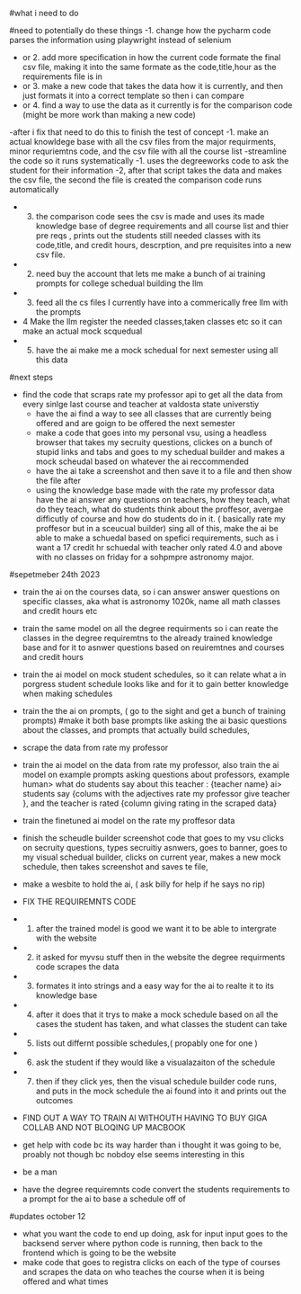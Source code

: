 #what i need to do 


#need to potentially do these things
  -1. change how the pycharm code parses the information using playwright instead of selenium
  - or 2. add more specification in how the current code formate the final csv file, making it into the same formate as the code,title,hour as the requirements file is in
  - or 3. make a new code that takes the data how it is currently, and then just formats it into a correct template so then i can compare
  - or 4. find a way to use the data as it currently is for the comparison code (might be more work than making a new code)


-after i fix that need to do this to finish the test of concept
  -1. make an actual knowldege base with all the csv files from the major requirments, minor requriemtns code, and the csv file with all the course list
  -streamline the code so it runs systematically
    -1. uses the degreeworks code to ask the student for their information
    -2, after that script takes the data and makes the csv file, the second the file is created the comparison code runs automatically
  - 3. the comparison code sees the csv is made and uses its made knowledge base of degree requirements and all course list and thier pre reqs , prints out the students still needed classes with its code,title, and credit hours, descrption, and pre requisites into a new csv file.
  - 2. need buy the account that lets me make a bunch of ai training prompts for college schedual building the llm
  - 3. feed all the cs files I currently have into a commerically free llm with the prompts
  - 4 Make the llm register the needed classes,taken classes etc so it can make an actual mock scquedual
  - 5. have the ai make me a mock schedual for next semester using all this data

#next steps

- find the code that scraps rate my professor api to get all the data from every sinlge last course and teacher at valdosta state universtiy
  -  have the ai find a way to see all classes that are currently being offered and are goign to be offered the next semester
  -  make a code that goes into my personal vsu, using a headless browser that takes my secruity questions, clickes on a bunch of stupid links and tabs and goes to my schedual builder  and makes a mock scheudal based on whatever the ai reccommended
  -  have the ai take a screenshot and then save it to a file and then show the file after
  -  using the knowledge base made with the rate my professor data have the ai answer any questions on teachers, how they teach, what do they teach, what do  students think about the proffesor, avergae difficutly of course and how do students do in it. ( basically rate my proffesor but in a sceucual builder)
     sing all of this, make the ai be able to make a schuedal based on spefici requirements, such as i want a 17 credit hr schuedal with teacher only rated 4.0 and above with no classes on friday for a sohpmpre astronomy major.


#sepetmeber 24th 2023

- train the ai on the courses data, so i can answer answer questions on specific classes, aka what is astronomy 1020k, name all math classes and credit hours etc
- train the same model on all the degree requirments so i can reate the classes in the degree requiremtns to the already trained knowledge base and for it to asnwer questions based on reuiremtnes and courses and credit hours
- train the ai model on mock student schedules, so it can relate what a in porgress student schedule looks like and for it to gain better knowledge when making schedules
- train the the ai on prompts, ( go to the sight and get a bunch of training prompts)
  #make it both base prompts like asking the ai basic questions about the classes, and prompts that actually build schedules,

- scrape the data from rate my professor
- train the ai model on the data from rate my professor, also train the ai model on example prompts asking questions about professors, example human> what do students say about this teacher : {teacher name} ai> students say {colums with the adjectives rate my professor give teacher }, and the teacher is rated {column giving rating in the scraped data}
- train the finetuned ai model on the rate my proffesor data
- finish the scheudle builder screenshot code that goes to my vsu clicks on secruity questions, types secruitiy asnwers, goes to banner, goes to my visual schedual builder, clicks on current year, makes a new mock schedule, then takes screenshot and saves te file,
-  make a wesbite to hold the ai, ( ask billy for help if he says no rip)
- FIX THE REQUIREMNTS CODE
- 1. after the trained model is good we want it to be able to intergrate with the website

- 2.  it asked for myvsu stuff then in the website the degree requirments code scrapes the data

- 3. formates it into strings and a easy way for the ai to realte it to its knowledge base

- 4. after it does that it trys to make a mock schedule based on all the cases the student has taken, and what classes the student can take

- 5. lists out differnt possible schedules,( propably one for one )

- 6. ask the student if they would like a visualazaiton of the schedule

- 7. then if they click yes, then the visual schedule builder code runs, and puts in the mock schedule the ai found into it and prints out the outcomes



- FIND OUT A WAY TO TRAIN AI WITHOUTH HAVING TO BUY GIGA COLLAB AND NOT BLOQING UP MACBOOK
- get help with code bc its way harder than i thought it was going to be, proably not though bc nobdoy else seems interesting in this
- be a man

- have the degree requiremnts code convert the students requirements to a prompt for the ai to base a schedule off of 


#updates october 12 
- what you want the code to end up doing, ask for input input goes to the backsend server where python code is running, then back to the frontend which is going to be the website
- make code that goes to registra clicks on each of the type of courses and scrapes the data on who teaches the course when it is being offered and  what times 
